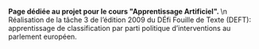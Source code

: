 <b> Page dédiée au projet pour le cours "Apprentissage Artificiel". </b> \n
Réalisation de la tâche 3 de l’édition 2009 du DÉfi Fouille de Texte (DEFT): apprentissage de classification par parti politique d’interventions au parlement européen. 
